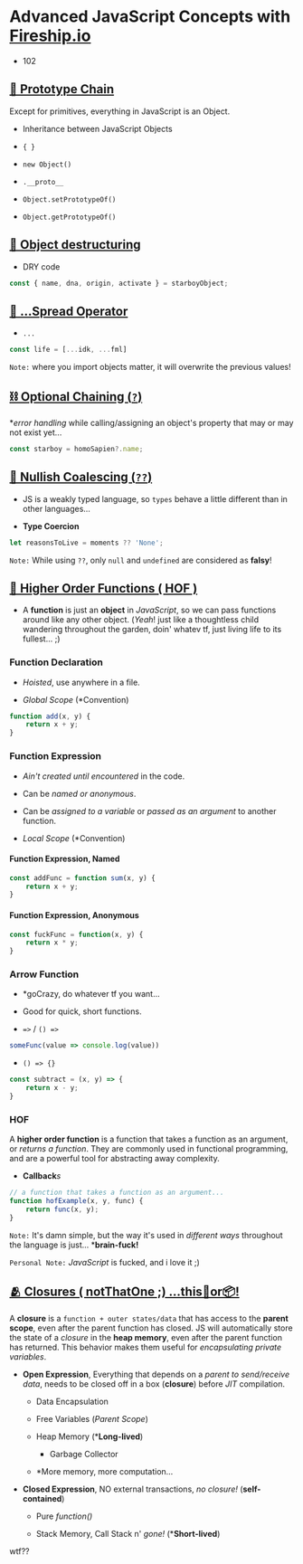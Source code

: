 # Advanced JavaScript Concepts with [Fireship.io](https://fireship.io)

- 102

## [🔗 Prototype Chain](https://fireship.io/courses/js/102-prototype-chain/)

Except for primitives, everything in JavaScript is an Object.

- Inheritance between JavaScript Objects

- `{ }`

- `new Object()`

- `.__proto__`

- `Object.setPrototypeOf()`

- `Object.getPrototypeOf()`

## [🍳 Object destructuring](https://fireship.io/courses/js/102-destructuring/)

- DRY code

```javascript
const { name, dna, origin, activate } = starboyObject;
```


## [👫 ...Spread Operator](https://fireship.io/courses/js/102-spread/)

- `...`

```javascript
const life = [...idk, ...fml]
```

`Note:` where you import objects matter, it will overwrite the previous values!

## [⛓ Optional Chaining (`?`)](https://fireship.io/courses/js/102-optional-chaining/)

**error handling* while calling/assigning an object's property that may or may not exist yet...

```javascript
const starboy = homoSapien?.name;
```

## [🦺 Nullish Coalescing (`??`)](https://fireship.io/courses/js/102-nullish-coalescing/)

- JS is a weakly typed language, so `types` behave a little different than in other languages...

- **Type Coercion**

```javascript
let reasonsToLive = moments ?? 'None';
```

`Note:` While using `??`, only `null` and `undefined` are considered as **falsy**!

## [🔱 Higher Order Functions ( HOF )](https://fireship.io/courses/js/102-higher-order-functions/)

- A **function** is just an **object** in *JavaScript*, so we can pass functions around like any other object. (*Yeah*! just like a thoughtless child wandering throughout the garden, doin' whatev tf, just living life to its fullest... ;)

### Function Declaration

- *Hoisted*, use anywhere in a file.

- *Global Scope* (*Convention)

```javascript
function add(x, y) {
    return x + y;
}
```

### Function Expression

- *Ain't created until encountered* in the code.

- Can be *named or anonymous*.

- Can be *assigned to a variable* or *passed as an argument* to another function.

- *Local Scope* (*Convention)

#### Function Expression, Named

```javascript
const addFunc = function sum(x, y) {
    return x + y;
}
```

#### Function Expression, Anonymous

```javascript
const fuckFunc = function(x, y) {
    return x * y;
}
```

### Arrow Function

- *goCrazy, do whatever tf you want...

- Good for quick, short functions.

- `=>` / `() =>`

```javascript
someFunc(value => console.log(value))
```

- `() => {}`

```javascript
const subtract = (x, y) => {
    return x - y;
}
```

### HOF

A **higher order function** is a function that takes a function as an argument, or *returns a function*. They are commonly used in functional programming, and are a powerful tool for abstracting away complexity.

- **Callback***s*

```javascript
// a function that takes a function as an argument...
function hofExample(x, y, func) {
    return func(x, y);
}
```

`Note:` It's damn simple, but the way it's used in *different ways* throughout the language is just... ***brain-fuck!**

`Personal Note:` *JavaScript* is fucked, and i love it ;)

## [🫂 Closures ( notThatOne ;) ...this🥡or📦!](https://fireship.io/courses/js/102-closures/)

A **closure** is a `function + outer states/data` that has access to the **parent scope**, even after the parent function has closed. JS will automatically store the state of a *closure* in the **heap memory**, even after the parent function has returned. This behavior makes them useful for *encapsulating private variables*.

- **Open Expression**, Everything that depends on a *parent to send/receive data*, needs to be closed off in a box (**closure**) before *JIT* compilation.

  - Data Encapsulation

  - Free Variables (*Parent Scope*)

  - Heap Memory (***Long-lived**)
    - Garbage Collector

  - *More memory, more computation...

- **Closed Expression**, NO external transactions, *no closure!*   (**self-contained**)

  - Pure *function()*

  - Stack Memory, Call Stack n' *gone!* (***Short-lived**)

wtf??


